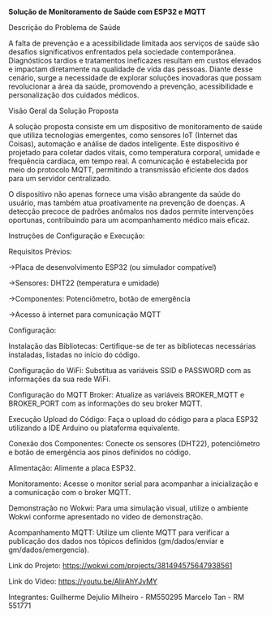 **Solução de Monitoramento de Saúde com ESP32 e MQTT**

Descrição do Problema de Saúde

A falta de prevenção e a acessibilidade limitada aos serviços de saúde são desafios significativos enfrentados pela sociedade contemporânea. Diagnósticos tardios e tratamentos ineficazes resultam em custos elevados e impactam diretamente na qualidade de vida das pessoas. Diante desse cenário, surge a necessidade de explorar soluções inovadoras que possam revolucionar a área da saúde, promovendo a prevenção, acessibilidade e personalização dos cuidados médicos.

Visão Geral da Solução Proposta

A solução proposta consiste em um dispositivo de monitoramento de saúde que utiliza tecnologias emergentes, como sensores IoT (Internet das Coisas), automação e análise de dados inteligente. Este dispositivo é projetado para coletar dados vitais, como temperatura corporal, umidade e frequência cardíaca, em tempo real. A comunicação é estabelecida por meio do protocolo MQTT, permitindo a transmissão eficiente dos dados para um servidor centralizado.

O dispositivo não apenas fornece uma visão abrangente da saúde do usuário, mas também atua proativamente na prevenção de doenças. A detecção precoce de padrões anômalos nos dados permite intervenções oportunas, contribuindo para um acompanhamento médico mais eficaz.

Instruções de Configuração e Execução:

Requisitos Prévios: 

->Placa de desenvolvimento ESP32 (ou simulador compatível)

->Sensores: DHT22 (temperatura e umidade)

->Componentes: Potenciômetro, botão de emergência

->Acesso à internet para comunicação MQTT


Configuração:

Instalação das Bibliotecas:
Certifique-se de ter as bibliotecas necessárias instaladas, listadas no início do código.

Configuração do WiFi:
Substitua as variáveis SSID e PASSWORD com as informações da sua rede WiFi.

Configuração do MQTT Broker:
Atualize as variáveis BROKER_MQTT e BROKER_PORT com as informações do seu broker MQTT.

Execução
Upload do Código:
Faça o upload do código para a placa ESP32 utilizando a IDE Arduino ou plataforma equivalente.

Conexão dos Componentes:
Conecte os sensores (DHT22), potenciômetro e botão de emergência aos pinos definidos no código.

Alimentação:
Alimente a placa ESP32.

Monitoramento:
Acesse o monitor serial para acompanhar a inicialização e a comunicação com o broker MQTT.

Demonstração no Wokwi:
Para uma simulação visual, utilize o ambiente Wokwi conforme apresentado no vídeo de demonstração.

Acompanhamento MQTT:
Utilize um cliente MQTT para verificar a publicação dos dados nos tópicos definidos (gm/dados/enviar e gm/dados/emergencia).

Link do Projeto: 
https://wokwi.com/projects/381494575647938561

Link do Vídeo:
https://youtu.be/AlirAhYJvMY

Integrantes:
Guilherme Dejulio Milheiro - RM550295
Marcelo Tan - RM 551771
